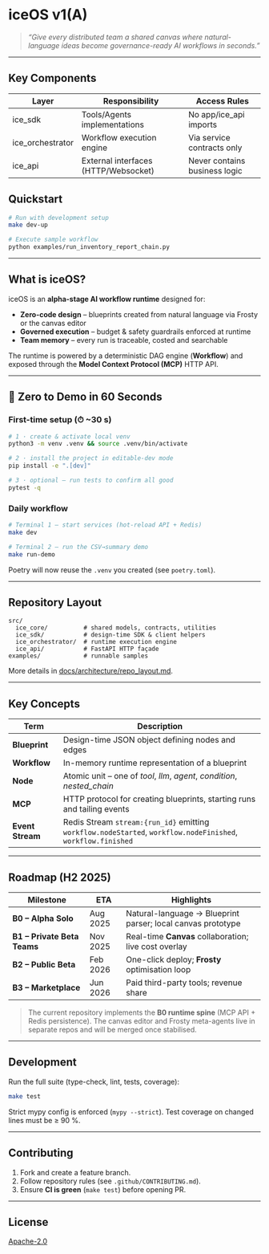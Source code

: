 # iceOS v1(A)

> *“Give every distributed team a shared canvas where natural-language ideas become governance-ready AI workflows in seconds.”*

---

## Key Components

| Layer           | Responsibility                          | Access Rules                |
|-----------------|-----------------------------------------|-----------------------------|
| ice_sdk         | Tools/Agents implementations            | No app/ice_api imports      |
| ice_orchestrator| Workflow execution engine               | Via service contracts only  |
| ice_api         | External interfaces (HTTP/Websocket)    | Never contains business logic|

## Quickstart

```bash
# Run with development setup
make dev-up

# Execute sample workflow
python examples/run_inventory_report_chain.py
```

---

## What is iceOS?

iceOS is an **alpha-stage AI workflow runtime** designed for:

* **Zero-code design** – blueprints created from natural language via Frosty or the canvas editor
* **Governed execution** – budget & safety guardrails enforced at runtime
* **Team memory** – every run is traceable, costed and searchable

The runtime is powered by a deterministic DAG engine (**Workflow**) and exposed through the **Model Context Protocol (MCP)** HTTP API.

---

## 🚀 Zero to Demo in 60 Seconds

### First-time setup (⏱ ~30 s)

```bash
# 1 · create & activate local venv
python3 -m venv .venv && source .venv/bin/activate

# 2 · install the project in editable-dev mode
pip install -e ".[dev]"

# 3 · optional – run tests to confirm all good
pytest -q
```

### Daily workflow

```bash
# Terminal 1 – start services (hot-reload API + Redis)
make dev

# Terminal 2 – run the CSV→summary demo
make run-demo
```

Poetry will now reuse the `.venv` you created (see `poetry.toml`).

---

## Repository Layout

```
src/
  ice_core/          # shared models, contracts, utilities
  ice_sdk/           # design-time SDK & client helpers
  ice_orchestrator/  # runtime execution engine
  ice_api/           # FastAPI HTTP façade
examples/            # runnable samples
```

More details in [docs/architecture/repo_layout.md](docs/architecture/repo_layout.md).

---

## Key Concepts

| Term           | Description |
|----------------|-------------|
| **Blueprint**  | Design-time JSON object defining nodes and edges |
| **Workflow**   | In-memory runtime representation of a blueprint |
| **Node**       | Atomic unit – one of *tool*, *llm*, *agent*, *condition*, *nested_chain* |
| **MCP**        | HTTP protocol for creating blueprints, starting runs and tailing events |
| **Event Stream** | Redis Stream `stream:{run_id}` emitting `workflow.nodeStarted`, `workflow.nodeFinished`, `workflow.finished` |

---

## Roadmap (H2 2025)

| Milestone | ETA | Highlights |
|-----------|-----|-----------|
| **B0 – Alpha Solo** | Aug 2025 | Natural-language → Blueprint parser; local canvas prototype |
| **B1 – Private Beta Teams** | Nov 2025 | Real-time **Canvas** collaboration; live cost overlay |
| **B2 – Public Beta** | Feb 2026 | One-click deploy; **Frosty** optimisation loop |
| **B3 – Marketplace** | Jun 2026 | Paid third-party tools; revenue share |

> The current repository implements the **B0 runtime spine** (MCP API + Redis persistence). The canvas editor and Frosty meta-agents live in separate repos and will be merged once stabilised.

---

## Development

Run the full suite (type-check, lint, tests, coverage):

```bash
make test
```

Strict mypy config is enforced (`mypy --strict`). Test coverage on changed lines must be ≥ 90 %.

---

## Contributing

1. Fork and create a feature branch.
2. Follow repository rules (see `.github/CONTRIBUTING.md`).
3. Ensure **CI is green** (`make test`) before opening PR.

---

## License

[Apache-2.0](LICENSE) 